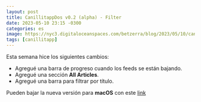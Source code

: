 ```yaml
---
layout: post
title: CanillitappDos v0.2 (alpha) - Filter
date: 2023-05-10 23:15 -0300
categories: es
image: https://nyc3.digitaloceanspaces.com/betzerra/blog/2023/05/10/canillitapp_0_2.png
tags: [canillitapp]
---
```


Esta semana hice los siguientes cambios:
- Agregué una barra de progreso cuando los feeds se están bajando.
- Agregué una sección **All Articles**.
- Agregué una barra para filtrar por título.

Pueden bajar la nueva versión para **macOS** con este [link](https://nyc3.digitaloceanspaces.com/betzerra/blog/2023/05/10/canillitapp-dos-2023-05-10.zip)
